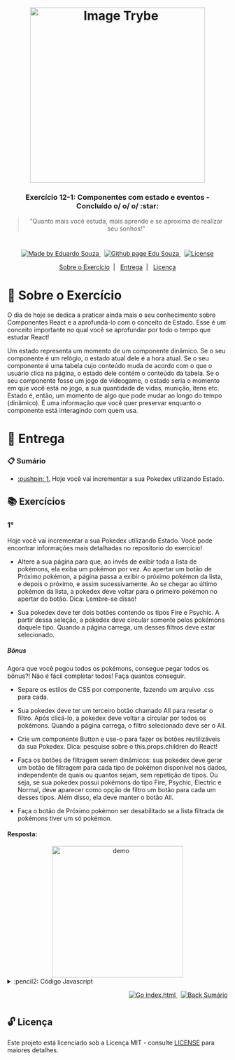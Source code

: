 <h1 align="center">
    <img alt="Image Trybe" src="https://i.ibb.co/d4W2x4g/trybe.png" width="400px" />
</h1>

<h3 align="center">
  Exercício 12-1: Componentes com estado e eventos - Concluído o/ o/ o/ :star:
</h3>

<blockquote align="center">“Quanto mais você estuda, mais aprende e se aproxima de realizar seu sonhos!”</blockquote>

<h1></h1>

<p align="center">

  <a href="https://www.linkedin.com/in/eduardosouzaprogrammer/">
    <img alt="Made by Eduardo Souza" src="https://img.shields.io/badge/made%20by-Edu%20Souza-%23F8952D">
  </a>&nbsp;

 <a href="https://edusouza-programmer.github.io/">
<img alt="Github page Edu Souza " src="https://img.shields.io/badge/Github%20page-Edu_Souza-orange">
</a>&nbsp;

  <a href="LICENSE" >
    <img alt="License" src="https://img.shields.io/badge/license-MIT-%23F8952D">
  </a>

</p>

<p align="center">
  <a href="#rocket-Sobre-o-Exercício">Sobre o Exercício</a>&nbsp;&nbsp;|&nbsp;&nbsp;
  <a href="#postbox-Entrega">Entrega</a>&nbsp;&nbsp;|&nbsp;&nbsp;
  <a href="#unlock-Licença">Licença</a>
</p>

# :rocket: Sobre o Exercício

O dia de hoje se dedica a praticar ainda mais o seu conhecimento sobre Componentes React e a aprofundá-lo com o conceito de Estado. Esse é um conceito importante no qual você se aprofundar por todo o tempo que estudar React!

Um estado representa um momento de um componente dinâmico. Se o seu componente é um relógio, o estado atual dele é a hora atual. Se o seu componente é uma tabela cujo conteúdo muda de acordo com o que o usuário clica na página, o estado dele contém o conteúdo da tabela. Se o seu componente fosse um jogo de videogame, o estado seria o momento em que você está no jogo, a sua quantidade de vidas, munição, itens etc. Estado é, então, um momento de algo que pode mudar ao longo do tempo (dinâmico). É uma informação que você quer preservar enquanto o componente está interagindo com quem usa.

# :postbox: Entrega

### :clipboard: Sumário

- <p><a href="#1"> :pushpin: 1.</a> Hoje você vai incrementar a sua Pokedex utilizando Estado.</p>

## :books: Exercícios

### 1°

Hoje você vai incrementar a sua Pokedex utilizando Estado.
Você pode encontrar informações mais detalhadas no repositorio do exercício!

- Altere a sua página para que, ao invés de exibir toda a lista de pokémons, ela exiba um pokémon por vez. Ao apertar um botão de Próximo pokémon, a página passa a exibir o próximo pokémon da lista, e depois o próximo, e assim sucessivamente. Ao se chegar ao último pokémon da lista, a pokedex deve voltar para o primeiro pokémon no apertar do botão. Dica: Lembre-se disso!

- Sua pokedex deve ter dois botões contendo os tipos Fire e Psychic. A partir dessa seleção, a pokedex deve circular somente pelos pokémons daquele tipo. Quando a página carrega, um desses filtros deve estar selecionado.

##### Bônus

Agora que você pegou todos os pokémons, consegue pegar todos os bônus?! Não é fácil completar todos! Faça quantos conseguir.

- Separe os estilos de CSS por componente, fazendo um arquivo .css para cada.

- Sua pokedex deve ter um terceiro botão chamado All para resetar o filtro. Após clicá-lo, a pokedex deve voltar a circular por todos os pokémons. Quando a página carrega, o filtro selecionado deve ser o All.

- Crie um componente Button e use-o para fazer os botões reutilizáveis da sua Pokedex. Dica: pesquise sobre o this.props.children do React!

- Faça os botões de filtragem serem dinâmicos: sua pokedex deve gerar um botão de filtragem para cada tipo de pokémon disponível nos dados, independente de quais ou quantos sejam, sem repetição de tipos. Ou seja, se sua pokedex possui pokémons do tipo Fire, Psychic, Electric e Normal, deve aparecer como opção de filtro um botão para cada um desses tipos. Além disso, ela deve manter o botão All.

- Faça o botão de Próximo pokémon ser desabilitado se a lista filtrada de pokémons tiver um só pokémon.

#### Resposta:

<div align="center">
  <img src="https://github.com/tryber/exercise-pokedex-state/blob/master/images/pokedex.gif?raw=true" alt="demo" height="300">
</div>

<details>
 <summary> :pencil2: Código Javascript</summary>

```js
// index.js
import React from 'react';
import ReactDOM from 'react-dom';
import './styles/index.css';
import App from './components/App';

ReactDOM.render(
  <React.StrictMode>
    <App />
  </React.StrictMode>,
  document.getElementById('root')
);

// app.js
import React from 'react';
import { PokemonProvider } from './Contexts/PokemonsContext';
import Pokedex from './Pokedex';
import '../styles/App.css';

function App() {
  return (
    <main>
      <PokemonProvider>
        <Pokedex />
      </PokemonProvider>
    </main>
  );
}

export default App;


// PokemonsContext
import React, { useState, createContext } from 'react';
import Pokemons from '../../data';

const typesOfPokemons = () => {
  return [...new Set(Pokemons.reduce((acc, { type }) => [...acc, type], []))];
};

export const PokemonsContext = createContext();

export const PokemonProvider = ({ children }) => {
  const [pokemons, setPokemons] = useState(Pokemons);
  const [indexPokemon, setIndexPokemon] = useState(0);
  const [pokemonsTypes, setPokemonsTypes] = useState(typesOfPokemons());
  const [dataPokemons, setDataPokemons] = useState(Pokemons);

  return (
    <PokemonsContext.Provider
      value={{
        pokemons,
        setPokemons,
        indexPokemon,
        setIndexPokemon,
        pokemonsTypes,
        setPokemonsTypes,
        dataPokemons,
        setDataPokemons,
      }}>
      {children}
    </PokemonsContext.Provider>
  );
};


// Pokedex
import React from 'react';
import PokedexDisplay from './PokedexDisplay';
import PokedexControllers from './PokedexControllers';

function Pokedex() {
  return (
    <div className='pokedex'>
      <h1>Pokedex</h1>
      <PokedexDisplay />
      <PokedexControllers />
    </div>
  );
}

export default Pokedex;

// PokedexDisplay
import React, { useContext } from 'react';
import { PokemonsContext } from './Contexts/PokemonsContext';
import Pokemon from './Pokemon';

function PokedexDisplay() {
  const { pokemons, indexPokemon } = useContext(PokemonsContext);

  return <Pokemon pokemon={pokemons[indexPokemon]} />;
}

export default PokedexDisplay;

// PokedexControllers
import React, { useContext } from 'react';
import { PokemonsContext } from './Contexts/PokemonsContext';
import Button from './Button';

function PokedexControllers() {
  const {
    pokemons,
    setPokemons,
    indexPokemon,
    setIndexPokemon,
    pokemonsTypes,
    dataPokemons,
  } = useContext(PokemonsContext);

  const filterPokemonByType = type => {
    const filtedPokemon = dataPokemons.filter(pokemon => pokemon.type === type);
    setPokemons(filtedPokemon);
    setIndexPokemon(0);
  };

  const populateButtonsWithTypes = () => {
    return pokemonsTypes.map(type => {
      return (
        <Button
          onClick={() => filterPokemonByType(type)}
          className='buttonFilter'
          key={type}>
          {type}
        </Button>
      );
    });
  };

  const getAllpokemons = () => {
    setPokemons(dataPokemons);
    setIndexPokemon(0);
  };

  const forwardPokemon = () => {
    setIndexPokemon((indexPokemon + 1) % pokemons.length);
  };

  const backwardPokemon = () => {
    setIndexPokemon((indexPokemon - 1) % pokemons.length);
  };

  return (
    <div>
      <div className='conteiner-button-type'>
        <Button onClick={getAllpokemons} className='buttonFilter'>
          All
        </Button>
        {populateButtonsWithTypes()}
      </div>
      <div className='conteiner-button-controller'>
        <Button
          onClick={backwardPokemon}
          className='buttonFilter'
          disabled={indexPokemon <= 0}>
          back
        </Button>
        <Button
          onClick={forwardPokemon}
          className='buttonFilter'
          disabled={indexPokemon === pokemons.length - 1}>
          next
        </Button>
      </div>
    </div>
  );
}

export default PokedexControllers;

// Button
import React from 'react';

const Button = ({ className, children, disabled, onClick }) => (
  <button
    onClick={onClick}
    className={`button-text ${className}`}
    disabled={disabled}>
    {children}
  </button>
);

export default Button;

// Pokemon
import React from 'react';

function Pokemon(props) {
  const { name, type, averageWeight, image } = props.pokemon;
  return (
    <div className='pokemon'>
      <div>
        <p> {name} </p>
        <p> {type} </p>
        <p>
          {`Average weight: ${averageWeight.value} ${averageWeight.measurementUnit}`}
        </p>
      </div>
      <img src={image} alt={`${name} sprite`} />
    </div>
  );
}

export default Pokemon;
```

</details>

<p align="right">
   <a href="https://edusouza-programmer.github.io/Trybe_Exercicio_11-2_Edu_Souza">
    <img alt="Go index.html" src="https://img.shields.io/badge/Go-app_react-orange">
    </a>&nbsp;
    <a href="#clipboard-Sumário">
    <img alt="Back Sumário" src="https://img.shields.io/badge/Back-Sum%C3%A1rio-orange">
  </a>
</p>

#

## :unlock: Licença

Este projeto está licenciado sob a Licença MIT - consulte [LICENSE](https://opensource.org/licenses/MIT) para maiores detalhes.
